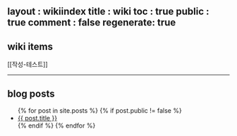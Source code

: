 layout  : wikiindex
title   : wiki
toc     : true
public  : true
comment : false
regenerate: true
---

## wiki items

[[작성-테스트]]

---

## blog posts
<div>
    <ul>
{% for post in site.posts %}
  {% if post.public != false %}
        <li>
            <a class="post-link" href="{{ post.url | prepend: site.baseurl }}">
                {{ post.title }}
            </a>
        </li>
    {% endif %}
{% endfor %}
    </ul>
</div>

